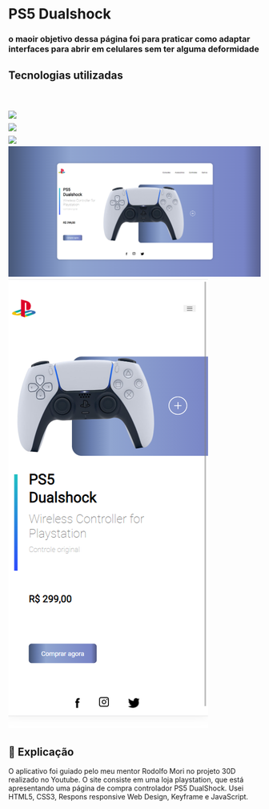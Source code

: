 <h1>PS5 Dualshock</h1>
<h3>o maoir objetivo dessa página foi para praticar como adaptar interfaces para abrir em celulares sem ter alguma deformidade<h3>

<h2>Tecnologias utilizadas<h2/>
<br>
      <img src="https://img.shields.io/badge/HTML5-E34F26?style=for-the-badge&logo=html5&logoColor=white">
    <br>
      <img src="https://img.shields.io/badge/CSS-239120?&style=for-the-badge&logo=css3&logoColor=white">
    <br>
      <img src="https://img.shields.io/badge/JavaScript-F7DF1E?style=for-the-badge&logo=javascript&logoColor=black">
    

<img src="https://github.com/dantas645089/PS5-Dualshock/blob/master/assets/desktop.png?raw=true">
<img src="https://github.com/dantas645089/PS5-Dualshock/blob/master/assets/mobile.png?raw=true">
      <br>
      
      
## 📄 Explicação
      
<p>O aplicativo foi guiado pelo meu mentor Rodolfo Mori no projeto 30D realizado no Youtube. O site consiste em uma loja playstation, que está apresentando uma página de compra controlador PS5 DualShock. Usei HTML5, CSS3, Respons responsive Web Design, Keyframe e JavaScript.<p>

      
      
